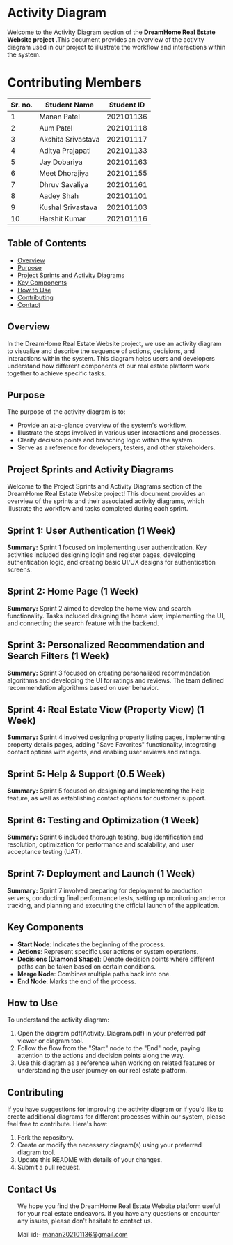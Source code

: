 # Activity Diagram

Welcome to the Activity Diagram section of the **DreamHome Real Estate Website project** .This document provides an overview of the activity diagram used in our project to illustrate the workflow and interactions within the system.

# Contributing Members
| Sr. no. | Student Name | Student ID |
| --- | --- | --- |
| 1 | Manan Patel | 202101136 |
| 2 | Aum Patel | 202101118 |
| 3 | Akshita Srivastava | 202101117 |
| 4 | Aditya Prajapati | 202101133 |
| 5 | Jay Dobariya | 202101163 |
| 6 | Meet Dhorajiya | 202101155 |
| 7 | Dhruv Savaliya | 202101161 |
| 8 | Aadey Shah | 202101101 |
| 9 | Kushal Srivastava | 202101103 |
| 10 | Harshit Kumar | 202101116|


## Table of Contents
- [Overview](#overview)
- [Purpose](#purpose)
- [Project Sprints and Activity Diagrams](#Project-Sprints-and-Activity-Diagrams)
- [Key Components](#key-Components)
- [How to Use](#how-to-use)
- [Contributing](#contributing)
- [Contact](#Contact-us)

## Overview

In the DreamHome Real Estate Website project, we use an activity diagram to visualize and describe the sequence of actions, decisions, and interactions within the system. This diagram helps users and developers understand how different components of our real estate platform work together to achieve specific tasks.

## Purpose

The purpose of the activity diagram is to:

- Provide an at-a-glance overview of the system's workflow.
- Illustrate the steps involved in various user interactions and processes.
- Clarify decision points and branching logic within the system.
- Serve as a reference for developers, testers, and other stakeholders.

## Project Sprints and Activity Diagrams

Welcome to the Project Sprints and Activity Diagrams section of the DreamHome Real Estate Website project! This document provides an overview of the sprints and their associated activity diagrams, which illustrate the workflow and tasks completed during each sprint.


## Sprint 1: User Authentication (1 Week)

**Summary:** Sprint 1 focused on implementing user authentication. Key activities included designing login and register pages, developing authentication logic, and creating basic UI/UX designs for authentication screens.

## Sprint 2: Home Page  (1 Week)

**Summary:** Sprint 2 aimed to develop the home view and search functionality. Tasks included designing the home view, implementing the UI, and connecting the search feature with the backend.

## Sprint 3: Personalized Recommendation and Search Filters (1 Week)

**Summary:** Sprint 3 focused on creating personalized recommendation algorithms and developing the UI for ratings and reviews. The team defined recommendation algorithms based on user behavior.

## Sprint 4: Real Estate View (Property View) (1 Week)

**Summary:** Sprint 4 involved designing property listing pages, implementing property details pages, adding "Save Favorites" functionality, integrating contact options with agents, and enabling user reviews and ratings.

## Sprint 5: Help & Support (0.5 Week)

**Summary:** Sprint 5 focused on designing and implementing the Help feature, as well as establishing contact options for customer support.

## Sprint 6: Testing and Optimization (1 Week)

**Summary:** Sprint 6 included thorough testing, bug identification and resolution, optimization for performance and scalability, and user acceptance testing (UAT).

## Sprint 7: Deployment and Launch (1 Week)

**Summary:** Sprint 7 involved preparing for deployment to production servers, conducting final performance tests, setting up monitoring and error tracking, and planning and executing the official launch of the application.


## Key Components

- **Start Node**: Indicates the beginning of the process.
- **Actions**: Represent specific user actions or system operations.
- **Decisions (Diamond Shape)**: Denote decision points where different paths can be taken based on certain conditions.
- **Merge Node**: Combines multiple paths back into one.
- **End Node**: Marks the end of the process.

## How to Use

To understand the activity diagram:

1. Open the diagram pdf(Activity_Diagram.pdf) in your preferred pdf viewer or diagram tool.
2. Follow the flow from the "Start" node to the "End" node, paying attention to the actions and decision points along the way.
3. Use this diagram as a reference when working on related features or understanding the user journey on our real estate platform.

## Contributing

If you have suggestions for improving the activity diagram or if you'd like to create additional diagrams for different processes within our system, please feel free to contribute. Here's how:

1. Fork the repository.
2. Create or modify the necessary diagram(s) using your preferred diagram tool.
3. Update this README with details of your changes.
4. Submit a pull request.

## Contact Us

<ul>
We hope you find the DreamHome Real Estate Website platform useful for your real estate endeavors. If you have any questions or encounter any issues, please don't hesitate to contact us.

Mail id:- manan202101136@gmail.com 
</ul>
